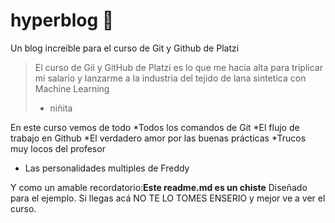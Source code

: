 # hyperblog 💚
Un blog increible para el curso de Git y Github de Platzi
>El curso de Gii y GitHub de Platzi es lo que me hacia alta para triplicar mi salario y lanzarme a la industria del tejido de lana sintetica con Machine Learning
> - niñita

En este curso vemos de todo
*Todos los comandos de Git
*El flujo de trabajo en Github
*El verdadero amor por las buenas prácticas
*Trucos muy locos del profesor
* Las personalidades multiples de Freddy

Y como un amable recordatorio:**Este readme.md es un chiste** Diseñado para el ejemplo. Si llegas acá NO TE LO TOMES ENSERIO y mejor ve a ver el curso.